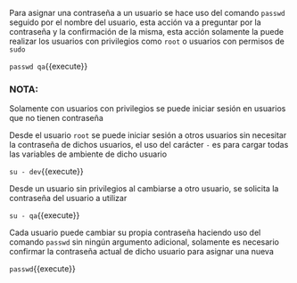 Para asignar una contraseña a un usuario se hace uso del comando `passwd` seguido por el nombre del usuario, esta acción va a preguntar por la contraseña y la confirmación de la misma, esta acción solamente la puede realizar los usuarios con privilegios como `root` o usuarios con permisos de `sudo`

`passwd qa`{{execute}}

### NOTA:
Solamente con usuarios con privilegios se puede iniciar sesión en usuarios que no tienen contraseña

Desde el usuario `root` se puede iniciar sesión a otros usuarios sin necesitar la contraseña de dichos usuarios, el uso del carácter `-` es para cargar todas las variables de ambiente de dicho usuario

`su - dev`{{execute}}

Desde un usuario sin privilegios al cambiarse a otro usuario, se solicita la contraseña del usuario a utilizar

`su - qa`{{execute}}

Cada usuario puede cambiar su propia contraseña haciendo uso del comando `passwd` sin ningún argumento adicional, solamente es necesario confirmar la contraseña actual de dicho usuario para asignar una nueva

`passwd`{{execute}}
